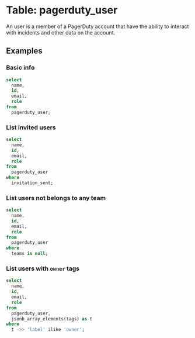 # Table: pagerduty_user

An user is a member of a PagerDuty account that have the ability to interact with incidents and other data on the account.

## Examples

### Basic info

```sql
select
  name,
  id,
  email,
  role
from
  pagerduty_user;
```

### List invited users

```sql
select
  name,
  id,
  email,
  role
from
  pagerduty_user
where
  invitation_sent;
```

### List users not belongs to any team

```sql
select
  name,
  id,
  email,
  role
from
  pagerduty_user
where
  teams is null;
```

### List users with `owner` tags

```sql
select
  name,
  id,
  email,
  role
from
  pagerduty_user,
  jsonb_array_elements(tags) as t
where
  t ->> 'label' ilike 'owner';
```
